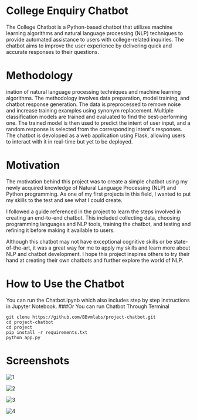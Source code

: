 # College Enquiry Chatbot
The College Chatbot is a Python-based chatbot that utilizes machine learning algorithms and natural language processing (NLP) techniques to provide automated assistance to users with college-related inquiries. The chatbot aims to improve the user experience by delivering quick and accurate responses to their questions.

# Methodology
ination of natural language processing techniques and machine learning algorithms. The methodology involves data preparation, model training, and chatbot response generation. The data is preprocessed to remove noise and increase training examples using synonym replacement. Multiple classification models are trained and evaluated to find the best-performing one. The trained model is then used to predict the intent of user input, and a random response is selected from the corresponding intent's responses. The chatbot is devoloped as a web application using Flask, allowing users to interact with it in real-time but yet to be deployed.

# Motivation
The motivation behind this project was to create a simple chatbot using my newly acquired knowledge of Natural Language Processing (NLP) and Python programming. As one of my first projects in this field, I wanted to put my skills to the test and see what I could create.

I followed a guide referenced in the project to learn the steps involved in creating an end-to-end chatbot. This included collecting data, choosing programming languages and NLP tools, training the chatbot, and testing and refining it before making it available to users.

Although this chatbot may not have exceptional cognitive skills or be state-of-the-art, it was a great way for me to apply my skills and learn more about NLP and chatbot development. I hope this project inspires others to try their hand at creating their own chatbots and further explore the world of NLP.

# How to Use the Chatbot
You can run the Chatbot.ipynb which also includes step by step instructions in Jupyter Notebook.
###Or
You can run Chatbot Through Terminal
```
git clone https://github.com/BBvmlabs/project-chatbot.git
cd project-chatbot
cd project
pip install -r requirements.txt
python app.py
```

# Screenshots

![1](https://github.com/BBvmlabs/project-chatbot/assets/104076909/49fce8e7-1c3b-467f-adff-b4888f4fd408)

![2](https://github.com/BBvmlabs/project-chatbot/assets/104076909/60da9cb6-393b-49d7-b275-75f1f147661b)

![3](https://github.com/BBvmlabs/project-chatbot/assets/104076909/e7b08558-34db-4772-af26-80207b8cfeb8)

![4](https://github.com/BBvmlabs/project-chatbot/assets/104076909/0ad9c461-1522-439f-818a-284ec705b306)
